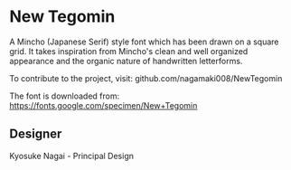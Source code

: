# New Tegomin
A Mincho (Japanese Serif) style font which has been drawn on a square grid. It
takes inspiration from Mincho's clean and well organized appearance and the
organic nature of handwritten letterforms.

To contribute to the project, visit:
github.com/nagamaki008/NewTegomin

The font is downloaded from:
https://fonts.google.com/specimen/New+Tegomin




## Designer
Kyosuke Nagai - Principal Design
